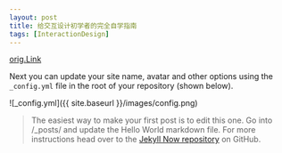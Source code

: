 ```yaml
---
layout: post
title: 给交互设计初学者的完全自学指南
tags: [InteractionDesign]
---
```


[orig.Link](http://www.uisdc.com/head-first-interaction-design)

<!--more-->

Next you can update your site name, avatar and other options using the `_config.yml` file in the root of your repository (shown below).

![_config.yml]({{ site.baseurl }}/images/config.png)

> The easiest way to make your first post is to edit this one. Go into /_posts/ and update the Hello World markdown file. For more instructions head over to the [Jekyll Now repository](https://github.com/barryclark/jekyll-now) on GitHub.
